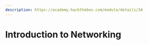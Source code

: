 ```yaml
---
description: https://academy.hackthebox.com/module/details/34
---
```


# Introduction to Networking

